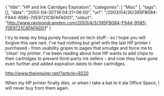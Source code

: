 {
	"title": "HP and Ink Catridges Expiration",
	"categories": [
		"Misc"
	],
	"tags": [],
	"date": "2003-04-30T16:04:21+06:00",
	"url": "/2003/04/30/395FB084-F944-9585-70E9721C6FAFAD01",
	"oldurl": "http://www.raymondcamden.com/2003/4/3/395FB084-F944-9585-70E9721C6FAFAD01"
}

I try to keep my blog purely focused on tech stuff - so I hope you will forgive this rare rant. I've had nothing but grief with the last HP printer I purchased - from usability gripes to pages that smudge and force me to 'clean' my printer. I've been reading about how HP wants to add chips to their cartridges to prevent third-party ink sellers - and now they have gone even further and added expiration dates to their cartridges. 

<a href="http://www.theinquirer.net/?article=9220">http://www.theinquirer.net/?article=9220</a>

When my HP printer finally dies, or when I take a bat to it ala Office Space, I will never buy from them again.